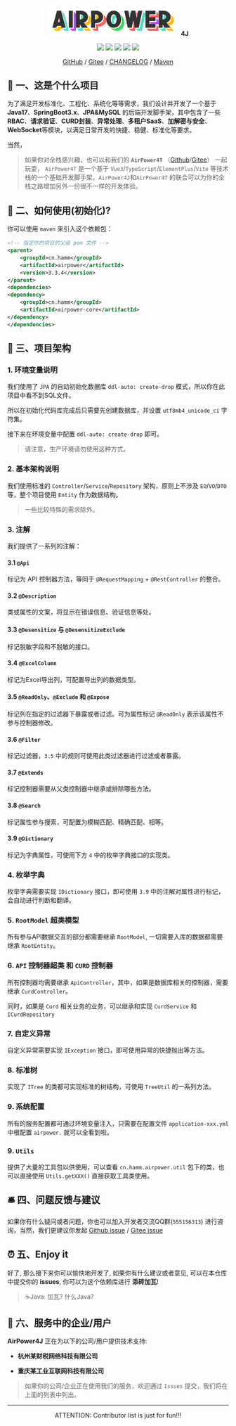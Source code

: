 <p align="center">
  <!--suppress HtmlRequiredAltAttribute -->
<img width="300" src="docs/img/airpower-bg.svg"/> <b>4J</b>
</p>

<p align="center">
  <img src="https://svg.hamm.cn?key=Lang&value=Java17&bg=green"/>
  <img src="https://svg.hamm.cn?key=Base&value=SpringBoot3"/>
  <img src="https://svg.hamm.cn?key=ORM&value=JPA"/>
  <img src="https://svg.hamm.cn?key=DB&value=MySQL"/>
  <img src="https://img.shields.io/maven-metadata/v.svg?label=Maven%20Central&metadataUrl=https%3A%2F%2Frepo1.maven.org%2Fmaven2%2Fcn%2Fhamm%2Fairpower%2Fmaven-metadata.xml"/>
</p>

<p align="center">
<a href="https://github.com/AirPowerTeam/AirPower4J">GitHub</a> / <a href="https://gitee.com/air-power/AirPower4J">Gitee</a> / <a href="./CHANGELOG.md">CHANGELOG</a> / <a href="https://central.sonatype.com/namespace/cn.hamm">Maven</a>
</p>

## 📖 一、这是个什么项目

为了满足开发标准化、工程化、系统化等等需求，我们设计并开发了一个基于 **Java17**、**SpringBoot3.x**、**JPA&MySQL**
的后端开发脚手架，其中包含了一些 **RBAC**、**请求验证**、**CURD封装**、**异常处理**、**多租户SaaS**、**加解密与安全**、
**WebSocket**等模块，以满足日常开发的快捷、稳健、标准化等要求。

当然，

> 如果你对全栈感兴趣，也可以和我们的 **`AirPower4T`**
> （[Github](https://github.com/AirPowerTeam/AirPower4T)/[Gitee](https://gitee.com/air-power/AirPower4T)） 一起玩耍，
`AirPower4T`
> 是一个基于 `Vue3`/`TypeScript`/`ElementPlus`/`Vite` 等技术栈的一个基础开发脚手架，`AirPower4J`和`AirPower4T`
> 的联合可以为你的全栈之路增加另外一份很不一样的开发体验。

## 🔑 二、如何使用(初始化)?

你可以使用 `maven` 来引入这个依赖包：

```xml
<!-- 指定你的项目的父级 pom 文件 -->
<parent>
    <groupId>cn.hamm</groupId>
    <artifactId>airpower</artifactId>
    <version>3.3.4</version>
</parent>
<dependencies>
<dependency>
    <groupId>cn.hamm</groupId>
    <artifactId>airpower-core</artifactId>
</dependency>
</dependencies>
```

## 💐 三、项目架构

### 1. 环境变量说明

我们使用了 `JPA` 的自动初始化数据库 `ddl-auto: create-drop` 模式，所以你在此项目中看不到SQL文件。

所以在初始化代码库完成后只需要先创建数据库，并设置 `utf8mb4_unicode_ci` 字符集。

接下来在环境变量中配置 `ddl-auto: create-drop` 即可。

> 请注意，生产环境请勿使用这种方式。

### 2. 基本架构说明

我们使用标准的 `Controller`/`Service`/`Repository` 架构，原则上不涉及 `EO`/`VO`/`DTO` 等，整个项目使用 `Entity` 作为数据结构。

> 一些比较特殊的需求除外。

### 3. 注解

我们提供了一系列的注解：

#### 3.1 ``@Api``

标记为 API 控制器方法，等同于 `@RequestMapping` + `@RestController` 的整合。

#### 3.2 `@Description`

类或属性的文案，将显示在错误信息、验证信息等处。

#### 3.3 `@Desensitize` 与 `@DesensitizeExclude`

标记脱敏字段和不脱敏的接口。

#### 3.4 `@ExcelColumn`

标记为Excel导出列，可配置导出列的数据类型。

#### 3.5 `@ReadOnly`、`@Exclude` 和 `@Expose`

标记列在指定的过滤器下暴露或者过滤。可为属性标记 `@ReadOnly` 表示该属性不参与控制器修改。

#### 3.6 `@Filter`

标记过滤器，`3.5` 中的规则可使用此类过滤器进行过滤或者暴露。

#### 3.7 `@Extends`

标记控制器需要从父类控制器中继承或排除哪些方法。

#### 3.8 `@Search`

标记属性参与搜索，可配置为模糊匹配、精确匹配、相等。

#### 3.9 `@Dictionary`

标记为字典属性，可使用下方 `4` 中的枚举字典接口的实现类。

### 4. 枚举字典

枚举字典需要实现 `IDictionary` 接口，即可使用 `3.9` 中的注解对属性进行标记，会自动进行判断和翻译。

### 5. `RootModel` 超类模型

所有参与API数据交互的部分都需要继承 `RootModel`, 一切需要入库的数据都需要继承 `RootEntity`。

### 6. `API` 控制器超类 和 `CURD` 控制器

所有控制器均需要继承 `ApiController`，其中，如果是数据库相关的控制器，需要继承 `CurdController`。

同时，如果是 `Curd` 相关业务的业务，可以继承和实现 `CurdService` 和 `ICurdRepository`

### 7. 自定义异常

自定义异常需要实现 `IException` 接口，即可使用异常的快捷抛出等方法。

### 8. 标准树

实现了 `ITree` 的类都可实现标准的树结构，可使用 `TreeUtil` 的一系列方法。

### 9. 系统配置

所有的服务配置都可通过环境变量注入，只需要在配置文件 `application-xxx.yml` 中根配置 `airpower.` 就可以全看到啦。

### 9. `Utils`

提供了大量的工具包以供使用，可以查看 `cn.hamm.airpower.util` 包下的类，也可以直接使用 `Utils.getXXX()` 直接获取工具类使用。

## 🛎 四、问题反馈与建议

如果你有什么疑问或者问题，你也可以加入开发者交流QQ群(```555156313```)
进行咨询，当然，我们更建议你发起 [Github issue](https://github.com/AirPowerTeam/AirPower4J/issues/new) / [Gitee issue](https://gitee.com/air-power/AirPower4J/issues/new)

## ⏰ 五、Enjoy it

好了, 那么接下来你可以愉快地开发了, 如果你有什么建议或者意见, 可以在本仓库中提交你的 **issues**, 你可以为这个依赖库进行
**添砖加瓦**!

> ☕️Java: 加瓦? 什么Java?

## 🎱 六、服务中的企业/用户

**AirPower4J** 正在为以下的公司/用户提供技术支持:

- **杭州某财税网络科技有限公司**

- **重庆某工业互联网科技有限公司**

> 如果你的公司/企业正在使用我们的服务，欢迎通过 `Issues` 提交，我们将在上面的列表中列出。

---

<p align="center">
ATTENTION: Contributor list is just for fun!!!
</p>
